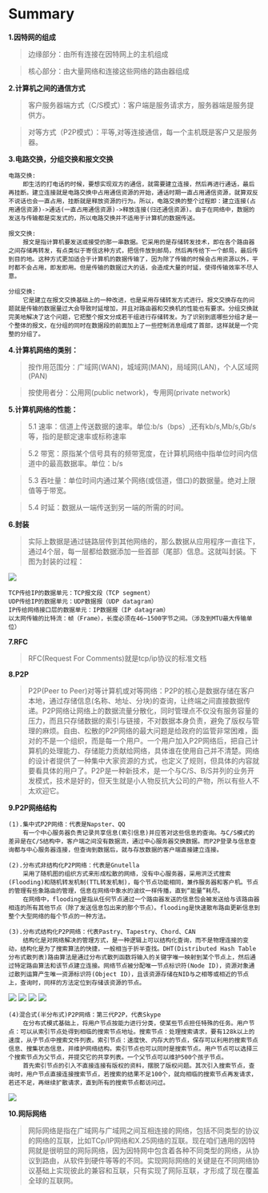 # Summary

**1.因特网的组成**

>边缘部分：由所有连接在因特网上的主机组成

>核心部分：由大量网络和连接这些网络的路由器组成

**2.计算机之间的通信方式**

>客户服务器端方式（C/S模式）：客户端是服务请求方，服务器端是服务提供方。

>对等方式（P2P模式）：平等,对等连接通信，每一个主机既是客户又是服务器。

**3.电路交换，分组交换和报文交换**
```
电路交换:
	即生活的打电话的时候，要想实现双方的通信，就需要建立连接，然后再进行通话，最后再挂断。建立连接就是电路交换中占用通信资源的开始，通话时期一直占用通信资源，就算双反不说话也会一直占用，挂断就是释放资源的行为。所以，电路交换的整个过程即：建立连接(占用通信资源)->通话(一直占用通信资源)->释放连接(归还通信资源)。由于在网络中，数据的发送与传输都是突发式的，所以电路交换并不适用于计算机的数据传送。 
```	
```
报文交换:
	报文是指计算机要发送或接受的那一串数据。它采用的是存储转发技术，即在各个路由器之间存储再转发，有点类似于寄信这种方式，把信件放到邮局，然后再传给下一个邮局，最后传到目的地。这种方式更加适合于计算机的数据传输了，因为除了传输的时候会占用资源以外，平时都不会占用，即发即用。但是传输的数据过大的话，会造成大量的时延，使得传输效率不尽人意。 
```
```	
分组交换:
	它是建立在报文交换基础上的一种改进，也是采用存储转发方式进行。报文交换存在的问题就是传输的数据量过大会导致时延增加，并且对路由器和交换机的性能也有要求。分组交换就完美地解决了这个问题，它把整个报文分成若干组进行存储转发。为了识别到底哪些分组才是一个整体的报文，在分组的同时在数据段的前面加上了一些控制消息组成了首部，这样就是一个完整的分组了。
```
**4.计算机网络的类别：**

>按作用范围分：广域网(WAN)，城域网(MAN)，局域网(LAN)，个人区域网(PAN)

>按使用者分：公用网(public network)，专用网(private network)

**5.计算机网络的性能：**

>5.1 速率：信道上传送数据的速率。单位:b/s（bps）,还有kb/s,Mb/s,Gb/s等，指的是额定速率或标称速率

>5.2 带宽：原指某个信号具有的频带宽度，在计算机网络中指单位时间内信道中的最高数据率。单位：b/s

>5.3 吞吐量：单位时间内通过某个网络(或信道，借口)的数据量。绝对上限值等于带宽。

>5.4 时延：数据从一端传送到另一端的所需的时间。

**6.封装**

>实际上数据是通过链路层传到其他网络的，那么数据从应用程序一直往下，通过4个层，每一层都给数据添加一些首部（尾部）信息。这就叫封装。下图为封装的过程： 

![](../images/4.png)
```
TCP传给IP的数据单元：TCP报文段（TCP segment）
UDP传给IP的数据单元：UDP数据报（UDP datagram）
IP传给网络接口层的数据单元：IP数据报（IP datagram）
以太网传输的比特流：帧（Frame），长度必须在46~1500字节之间。（涉及到MTU最大传输单位）
```

**7.RFC**

>RFC(Request For Comments)就是tcp/ip协议的标准文档


**8.P2P**


>P2P(Peer to Peer)对等计算机或对等网络：P2P的核心是数据存储在客户本地，通过存储信息(名称、地址、分块)的查询，让终端之间直接数据传递。P2P网络让网络上的数据流量分散化，同时管理点不仅没有服务容量的压力，而且只存储数据的索引与链接，不对数据本身负责，避免了版权与管理的麻烦。自由、松散的P2P网络的最大问题是给政府的监管非常困难，面对的不是一个组织，而是每一个用户。一个用户加入P2P网络后，把自己计算机的处理能力、存储能力贡献给网络，具体谁在使用自己并不清楚。网络的设计者提供了一种集中大家资源的方式，也定义了规则，但具体的内容就要看具体的用户了。P2P是一种新技术，是一个与C/S、B/S并列的业务开发模式，技术是好的，但天生就是小人物反抗大公司的产物，所以有些人不太欢迎它。

**9.P2P网络结构**

```
(1).集中式P2P网络：代表是Napster、QQ
	有一个中心服务器负责记录共享信息(索引信息)并应答对这些信息的查询。与C/S模式的差异是在C/S结构中，客户端之间没有数据流，通过中心服务器交换数据。而P2P登录与信息查询都与中心服务器连接，但查询到数据后，就与存放数据的客户端直接建立连接。
```

```
(2).分布式非结构化P2P网络：代表是Gnutella
	采用了随机图的组织方式来形成松散的网络，没有中心服务器，采用洪泛式搜索(Flooding)和随机转发机制(TTL转发机制)，每个节点功能相同，兼作服务器和客户机。节点的管理有些象路由的管理，信息在网络中象水的波纹一样传播，直到“能量”耗尽。
	在网络中，flooding是指从任何节点通过一个路由器发送的信息包会被发送给与该路由器相连的所有其他节点（除了发送信息包出来的那个节点）。flooding是快速散布路由更新信息到整个大型网络的每个节点的一种方法。
```
```
(3).分布式结构化P2P网络：代表Pastry、Tapestry、Chord、CAN
	结构化是对网络解决的管理方式，是一种逻辑上可以结构化查询，而不是物理连接的变动，结构化是为了搜索算法的快捷，一般相当于折半查找。DHT(Distributed Hash Table分布式散列表)路由算法是通过分布式散列函数将输入的关键字唯一映射到某个节点上，然后通过特定路由算法和该节点建立连接。网络节点被分配唯一节点标识符(Node ID)，资源对象通过散列运算产生唯一资源标识符(Object ID)，且该资源存储在NID与之相等或相近的节点上，查询时，同样的方法定位到存储该资源的节点。
```

![](../images/5.png)
![](../images/6.png)
![](../images/7.png)
![](../images/9.png)

```
(4)混合式(半分布式)P2P网络：第三代P2P，代表Skype
	在分布式模式基础上，将用户节点按能力进行分类，使某些节点担任特殊的任务。用户节点：可以从索引节点处得到相临的搜索节点地址。搜索节点：处理搜索请求，要有128k以上的速度，从子节点中搜索文件列表。索引节点：速度快、内存大的节点，保存可以利用的搜索节点信息、搜集状态信息，并维护网络结构。索引节点也可以同时是搜索节点。用户节点可以选择三个搜索节点为父节点，并提交它的共享列表。一个父节点可以维护500个孩子节点。
	首先索引节点的引入不直接连接有版权的资料，摆脱了版权问题。其次引入搜索节点，查询时，用户节点直接连接搜索节点，若搜索的结果不足100个，就向相临的搜索节点再发请求，若还不足，再继续扩散请求，直到所有的搜索节点都访问过。
```

![](../images/8.png)

**10.网际网络**

>网际网络是指在广域网与广域网之间互相连接的网络，包括不同类型的协议的网络的互联，比如TCp/IP网络和X.25网络的互联。现在咱们通用的因特网就是很明显的网际网络，因为因特网中包含着各种不同类型的网络，从协议到路由，从软件到硬件等等的不同。实现网际网络的关键是在不同网络协议基础上实现彼此的兼容和互联，只有实现了网际互联，才形成了现在覆盖全球的互联网。
